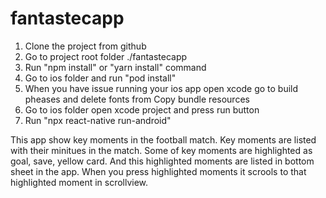 # fantastecapp

1. Clone the project from github
2. Go to project root folder ./fantastecapp
3. Run "npm install" or "yarn install" command
4. Go to ios folder and run "pod install"
5. When you have issue running your ios app open xcode go to build pheases and delete fonts from Copy bundle resources
6. Go to ios folder open xcode project and press run button
4. Run "npx react-native run-android"

This app show key moments in the football match.
Key moments are listed with their minitues in the match.
Some of key moments are highlighted as goal, save, yellow card.
And this highlighted moments are listed in bottom sheet in the app.
When you press highlighted moments it scrools to that highlighted moment in scrollview.

